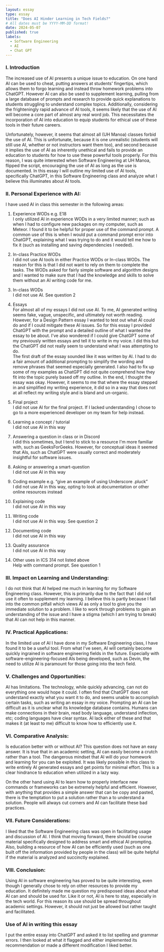 ```yaml
---
layout: essay
type: essay
title: "Does AI Hinder Learning in Tech Fields?"
# All dates must be YYYY-MM-DD format!
date: 2024-05-07
published: true
labels:
  - Software Engineering
  - AI
  - Chat GPT
---
```



### I. Introduction

The increased use of AI presents a unique issue to education. On one hand AI can be used to cheat, putting answers at students' fingertips, which allows them to forgo learning and instead throw homework problems into ChatGPT. However AI can also be used to supplement learning, pulling from a large database of prompts and research to provide quick explanations to students struggling to understand complex topics. Additionally, considering the frighteningly rapid advance of AI tools, it seems likely that the use of AI will become a core part of almost any real word job. This necessitates the incorporation of AI into education to equip students for ethical use of these tools in their future careers.

Unfortunately, however, it seems that almost all (UH Manoa) classes forbid the use of AI. This is unfortunate, because it is one unrealistic (students will still use AI, whether or not instructors want them too), and second because it implies the use of AI as inherently unethical and fails to provide an education to students for how to use these powerful tools properly. For this reason, I was quite interested when Software Engineering at UH Manoa, flipped the script, encouraging the use of AI as long as the use is documented. In this essay I will outline my limited use of AI tools, specifically ChatGPT, in this Software Engineering class and analyze what I believe this illuminates about AI tools.

### II. Personal Experience with AI:
I have used AI in class this semester in the following areas:

1. Experience WODs e.g. E18<br>
I only utilized AI in experience WODs in a very limited manner; such as when I had to configure new packages on my computer, such as Meteor. I found it to be helpful for proper use of the command prompt. A common use of this is when I would put a command prompt error into ChatGPT, explaining what I was trying to do and it would tell me how to fix it (such as installing and saving dependencies I needed).

2. In-class Practice WODs<br>
I did not use AI tools in either Practice WODs or In-class WODs. The reason for this is that I did not want to rely on them to complete the tasks. The WODs asked for fairly simple software and algorithm designs and I wanted to make sure that I had the knowledge and skills to solve them without an AI writing code for me.

3. In-class WODs<br>
I did not use AI. See question 2

4. Essays<br>
For almost all of my essays I did not use AI. To me, AI generated writing seems fake, vague, unspecific, and ultimately not worth reading. However, for a Design Pattern essay I wanted to test out what AI could do and if I could mitigate these AI issues. So for this essay I provided ChatGPT with the prompt and a detailed outline of what I wanted the essay to be about. I've also wondered if I could give ChatGPT some of my previously written essays and tell it to write in my voice. I did this but the ChatGPT did not really seem to understand what I was attempting to do.<br>
The first draft of the essay sounded like it was written by AI. I had to do a fair amount of additional prompting to simplify the wording and remove phrases that seemed especially generated. I also had to fix up some of my examples as ChatGPT did not quite comprehend how they fit into the topic purely based off my outline. In the end, I thought the essay was okay. However, it seems to me that where the essay stepped in and simplified my writing experience, it did so in a way that does not at all reflect my writing style and is bland and un-organic.

5. Final project<br>
I did not use AI for the final project. If I lacked understanding I chose to go to a more experienced developer on my team for help instead.

6. Learning a concept / tutorial<br>
I did not use AI in this way

7. Answering a question in class or in Discord<br>
I did this sometimes, but I tend to stick to a resource I'm more familiar with, such as GeeksForGeeks. However, for conceptual ideas it seemed that AIs, such as ChatGPT were usually correct and moderately insightful for software issues.

8. Asking or answering a smart-question<br>
I did not use AI in this way

9. Coding example e.g. “give an example of using Underscore .pluck”<br>
I did not use AI in this way, opting to look at documentation or other online resources instead

10. Explaining code<br>
I did not use AI in this way

11. Writing code<br>
I did not use AI in this way. See question 2

12. Documenting code<br>
I did not use AI in this way

13. Quality assurance<br>
I did not use AI in this way

14. Other uses in ICS 314 not listed above<br>
Help with command prompt. See question 1


### III. Impact on Learning and Understanding:

I do not think that AI helped me much in learning for my Software Engineering class. However, this is primarily due to the fact that I did not use it often to supplement my learning. I believe this is partly because I fall into the common pitfall which views AI as only a tool to give you the immediate solution to a problem. I like to work through problems to gain an understanding of the issue and I have a stigma (which I am trying to break) that AI can not help in this manner.


### IV. Practical Applications:

In the limited use of AI I have done in my Software Engineering class, I have found it to be a useful tool. From what I've seen, AI will certainly become quickly ingrained in software engineering fields in the future. Especially with software-engineering-focused AIs being developed, such as Devin, the need to utilize AI is paramount for those going into the tech field.


### V. Challenges and Opportunities:

AI has limitations. The technology, while quickly advancing, can not do everything one would hope it could. I often find that ChatGPT does not understand exactly what you want it to do, and seems unable to accomplish certain tasks, such as writing an essay in my voice. Prompting an AI can be difficult as it is unclear what its knowledge database contains. Humans can make connections in their brain, read body language, understand inflection, etc; coding languages have clear syntax. AI lack either of these and that makes it (at least to me) difficult to know how to efficiently use it.


### VI. Comparative Analysis:

Is education better with or without AI? This question does not have an easy answer. It is true that in an academic setting, AI can easily become a crutch rather than a tool. The dangerous mindset that AI will do your homework and learning for you can be exploited. It was likely possible in this class to write entirely AI generated essays and get points for minimal effort. This is a clear hindrance to education when utilized in a lazy way.

On the other hand using AI to learn how to properly interface new commands or frameworks can be extremely helpful and efficient. However, with anything that provides a simple answer that can be copy and pasted, there is the temptation to put a solution rather than a to understand a solution. People will always cut corners and AI can facilitate these bad practices.

### VII. Future Considerations:

I liked that the Software Engineering class was open in facilitating usage and discussion of AI. I think that moving forward, there should be course material specifically designed to address smart and ethical AI prompting. Also, building a resource of how AI can be efficiently used (such as one built off the information provided by people in the class) will be quite helpful if the material is analyzed and succinctly explained.


### VIII. Conclusion:

Using AI in software engineering has proved to be quite interesting, even though I generally chose to rely on other resources to provide my education. It definitely made me question my predisposed ideas about what AI can and should be used for. Like it or not, AI is here to stay, especially in the tech world. For this reason its use should be spread throughout academic settings. However, it should not just be allowed but rather taught and facilitated.


### Use of AI in writing this essay

I put the entire essay into ChatGPT and asked it to list spelling and grammar errors. I then looked at what it flagged and either implemented its recommendation or made a different modification I liked better.
